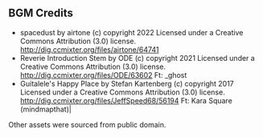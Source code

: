 ## BGM Credits

- spacedust by airtone (c) copyright 2022 Licensed under a Creative Commons Attribution (3.0) license. http://dig.ccmixter.org/files/airtone/64741
- Reverie Introduction Stem by ODE (c) copyright 2021 Licensed under a Creative Commons Attribution (3.0) license. http://dig.ccmixter.org/files/ODE/63602 Ft: _ghost
- Guitalele's Happy Place by Stefan Kartenberg (c) copyright 2017 Licensed under a Creative Commons Attribution (3.0) license. http://dig.ccmixter.org/files/JeffSpeed68/56194 Ft: Kara Square (mindmapthat)|


Other assets were sourced from public domain. 



